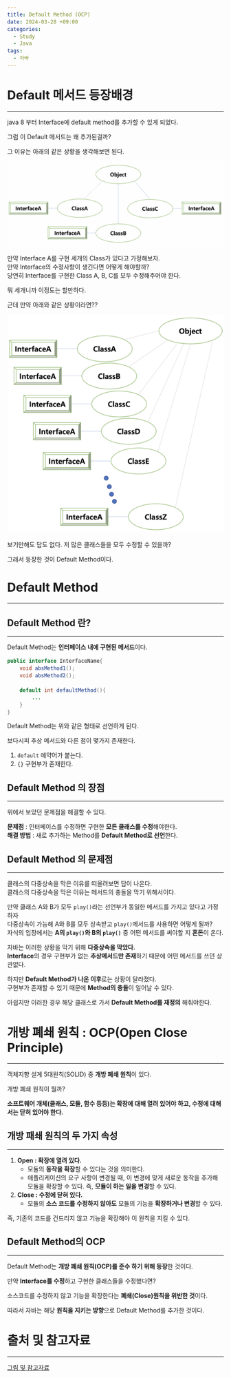 ```yaml
---
title: Default Method (OCP)
date: 2024-03-28 +09:00
categories:
  - Study
  - Java
tags:
  - 자바
---
```

# Default 메서드 등장배경
---
java 8 부터 Interface에 default method를 추가할 수 있게 되었다.

그럼 이 Default 메서드는 왜 추가된걸까?

그 이유는 아래의 같은 상황을 생각해보면 된다.

![](images/2024-03-28-Java-Deafault-Method.png)

만약 Interface A를 구현 세개의 Class가 있다고 가정해보자.   
만약 Interface의 수정사항이 생긴다면 어떻게 해야할까?   
당연히 Interface를 구현한 Class A, B, C를 모두 수정해주어야 한다. 

뭐 세개니까 이정도는 할만하다.

근데 만약 아래와 같은 상황이라면??

![](images/2024-03-28-Java-Deafault-Method-1.png)

보기만해도 답도 없다. 저 많은 클래스들을 모두 수정할 수 있을까?   

그래서 등장한 것이 Default Method이다. 

# Default Method
---
## Default Method 란?
---
Default Method는 **인터페이스 내에 구현된 메서드**이다. 

```java
public interface InterfaceName{
	void absMethod1();
	void absMethod2();

	default int defaultMethod(){
		...
	}
}
```

Default Method는 위와 같은 형태로 선언하게 된다.

보다시피 추상 메서드와 다른 점이 몇가지 존재한다.
1. `default` 예약어가 붙는다. 
2. `{}` 구현부가 존재한다.

## Default Method 의 장점
---
위에서 보았던 문제점을 해결할 수 있다.

**문제점** : 인터페이스를 수정하면 구현한 **모든 클래스를 수정**해야한다.  
**해결 방법** : 새로 추가하는 Method를 **Default Method로 선언**한다.

## Default Method 의 문제점
---
클래스의 다중상속을 막은 이유를 떠올려보면 답이 나온다.   
클래스의 다중상속을 막은 이유는 메서드의 충돌을 막기 위해서이다.

만약 클래스 A와 B가 모두 `play()`라는 선언부가 동일한 메서드를 가지고 있다고 가정하자   
다중상속이 가능해 A와 B를 모두 상속받고 `play()`메서드를 사용하면 어떻게 될까?   
자식의 입장에서는 **A의 `play()`와 B의 `play()`** 중 어떤 메서드를 써야할 지 **혼돈**이 온다. 

자바는 이러한 상황을 막기 위해 **다중상속을 막았다.**    
**Interface**의 경우 구현부가 없는 **추상메서드만 존재**하기 때문에 어떤 메서드를 쓰던 상관없다.

하지만 **Default Method가 나온 이후**로는 상황이 달라졌다.   
구현부가 존재할 수 있기 때문에 **Method의 충돌**이 일어날 수 있다.

아쉽지만 이러한 경우 해당 클래스로 가서 **Default Method를 재정의** 해줘야한다.

# 개방 폐쇄 원칙 : OCP(Open Close Principle)
---
객체지향 설계 5대원칙(SOLID) 중 **개방 폐쇄 원칙**이 있다.

개방 폐쇄 원칙이 뭘까?

**소프트웨어 개체(클래스, 모듈, 함수 등등)는 확장에 대해 열려 있어야 하고, 수정에 대해서는 닫혀 있어야 한다.**

## 개방 패쇄 원칙의 두 가지 속성
---
1. **Open : 확장에 열려 있다.**
	- 모듈의 **동작을 확장**할 수 있다는 것을 의미한다.
	- 애플리케이션의 요구 사항이 변경될 때, 이 변경에 맞게 새로운 동작을 추가해 모듈을 확장할 수 있다. 즉, **모듈이 하는 일을 변경**할 수 있다.
2. **Close : 수정에 닫혀 있다.**
	- 모듈의 **소스 코드를 수정하지 않아도** 모듈의 기능을 **확장하거나 변경**할 수 있다.


즉, 기존의 코드를 건드리지 않고 기능을 확장해야 이 원칙을 지킬 수 있다.

## Default Method의 OCP
---
Default Method는 **개방 폐쇄 원칙(OCP)를 준수 하기 위해 등장**한 것이다.

만약 **Interface를 수정**하고 구현한 클래스들을 수정했다면?

소스코드를 수정하지 않고 기능을 확장한다는 **폐쇄(Close)원칙을 위반한 것**이다.

따라서 자바는 해당 **원칙을 지키는 방향**으로 Default Method를 추가한 것이다.


# 출처 및 참고자료
---
[그림 및 참고자료](https://velog.io/@heoseungyeon/%EB%94%94%ED%8F%B4%ED%8A%B8-%EB%A9%94%EC%84%9C%EB%93%9CDefault-Method)
